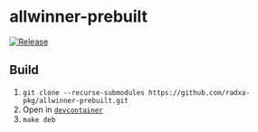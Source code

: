 # allwinner-prebuilt

[![Release](https://github.com/radxa-pkg/allwinner-prebuilt/actions/workflows/release.yaml/badge.svg)](https://github.com/radxa-pkg/allwinner-prebuilt/actions/workflows/release.yaml)

## Build

1. `git clone --recurse-submodules https://github.com/radxa-pkg/allwinner-prebuilt.git`
2. Open in [`devcontainer`](https://code.visualstudio.com/docs/devcontainers/containers)
3. `make deb`

